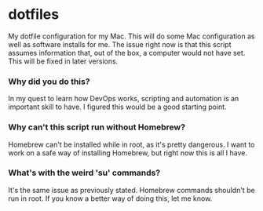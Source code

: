 # dotfiles
My dotfile configuration for my Mac. This will do some Mac configuration as well as software installs for me. The issue right now is that this script assumes information that, out of the box, a computer would not have set. This will be fixed in later versions. 

### Why did you do this? 
In my quest to learn how DevOps works, scripting and automation is an important skill to have. I figured this would be a good starting point. 

### Why can't this script run without Homebrew?
Homebrew can't be installed while in root, as it's pretty dangerous. I want to work on a safe way of installing Homebrew, but right now this is all I have.

### What's with the weird 'su' commands? 
It's the same issue as previously stated. Homebrew commands shouldn't be run in root. If you know a better way of doing this, let me know.
